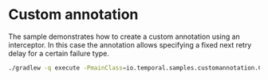 # Custom annotation

The sample demonstrates how to create a custom annotation using an interceptor. In this case the annotation allows specifying a fixed next retry delay for a certain failure type.

```bash
./gradlew -q execute -PmainClass=io.temporal.samples.customannotation.CustomAnnotation
```
